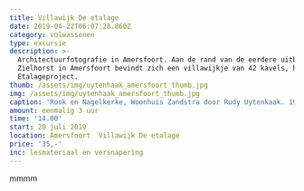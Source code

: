```yaml
---
title: Villawijk De etalage
date: 2019-04-22T06:07:28.860Z
category: volwassenen
type: excursie
description: >-
  Architectuurfotografie in Amersfoort. Aan de rand van de eerdere uitbreiding
  Zielhorst in Amersfoort bevindt zich een villawijkje van 42 kavels, het zgn.
  Etalageproject. 
thumb: /assets/img/uytenhaak_amersfoort_thumb.jpg
img: /assets/img/uytenhaak_amersfoort_thumb.jpg
caption: 'Rook en Nagelkerke, Woonhuis Zandstra door Rudy Uytenkaak. 1998'
amount: eenmalig 3 uur
time: '14.00'
start: 20 juli 2019
location: Amersfoort  Villawijk De etalage
price: '35,-'
inc: lesmateriaal en versnapering
---
```

mmmm
